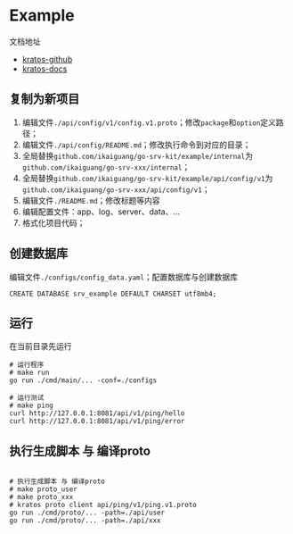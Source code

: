# Example

文档地址

- [kratos-github](https://github.com/go-kratos/kratos)
- [kratos-docs](https://go-kratos.dev/docs/)

## 复制为新项目

1. 编辑文件`./api/config/v1/config.v1.proto`；修改`package`和`option`定义路径；
2. 编辑文件`./api/config/README.md`；修改执行命令到对应的目录；
3. 全局替换`github.com/ikaiguang/go-srv-kit/example/internal`为`github.com/ikaiguang/go-srv-xxx/internal`；
3. 全局替换`github.com/ikaiguang/go-srv-kit/example/api/config/v1`为`github.com/ikaiguang/go-srv-xxx/api/config/v1`；
4. 编辑文件`./README.md`；修改标题等内容
5. 编辑配置文件：app、log、server、data、...
6. 格式化项目代码；

## 创建数据库

编辑文件`./configs/config_data.yaml`；配置数据库与创建数据库

```shell
CREATE DATABASE srv_example DEFAULT CHARSET utf8mb4;
```

## 运行

在当前目录先运行

```shell
# 运行程序
# make run
go run ./cmd/main/... -conf=./configs

# 运行测试
# make ping
curl http://127.0.0.1:8081/api/v1/ping/hello
curl http://127.0.0.1:8081/api/v1/ping/error
```

## 执行生成脚本 与 编译proto

```shell

# 执行生成脚本 与 编译proto
# make proto_user
# make proto_xxx
# kratos proto client api/ping/v1/ping.v1.proto
go run ./cmd/proto/... -path=./api/user
go run ./cmd/proto/... -path=./api/xxx
    
```
